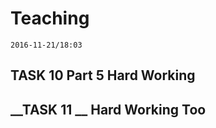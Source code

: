# Teaching #
`2016-11-21/18:03`
## __TASK 10 Part 5__ Hard Working ##
## __TASK 11 __ Hard Working Too ##
